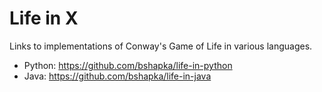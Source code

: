 # Life in X
Links to implementations of Conway's Game of Life in various languages.
* Python: https://github.com/bshapka/life-in-python
* Java: https://github.com/bshapka/life-in-java
